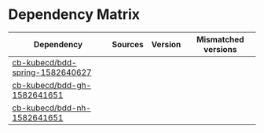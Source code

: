 # Dependency Matrix

Dependency | Sources | Version | Mismatched versions
---------- | ------- | ------- | -------------------
[cb-kubecd/bdd-spring-1582640627](https://github.com/cb-kubecd/bdd-spring-1582640627.git) |  | []() | 
[cb-kubecd/bdd-gh-1582641651](https://github.com/cb-kubecd/bdd-gh-1582641651.git) |  | []() | 
[cb-kubecd/bdd-nh-1582641651](https://github.com/cb-kubecd/bdd-nh-1582641651.git) |  | []() | 
